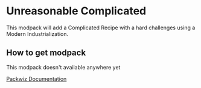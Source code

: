 # Unreasonable Complicated

This modpack will add a Complicated Recipe with a hard challenges using a Modern Industrialization.

## How to get modpack

This modpack doesn't available anywhere yet

[Packwiz Documentation](https://packwiz.infra.link)
